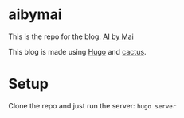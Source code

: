 # aibymai

This is the repo for the blog: [AI by Mai](https://www.aibymai.dev/)

This blog is made using [Hugo](https://github.com/gohugoio/hugo) and [cactus](https://github.com/monkeyWzr/hugo-theme-cactus). 

# Setup

Clone the repo and just run the server: `hugo server`
